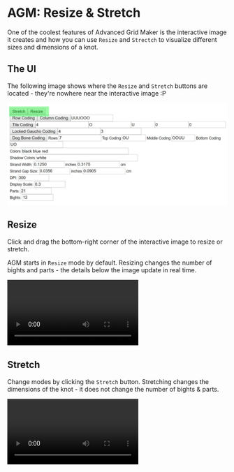 # AGM: Resize & Stretch

One of the coolest features of Advanced Grid Maker is the interactive image it creates and how you can use `Resize` and `Strectch` to visualize different sizes and dimensions of a knot. 


## The UI

The following image shows where the `Resize` and `Stretch` buttons are located - they're nowhere near the interactive image :P

![AGM UI highlight Resize and Stretch buttons](../assets/images/agm/agm_resize-stretch.jpg)


## Resize

Click and drag the bottom-right corner of the interactive image to resize or stretch. 

AGM starts in `Resize` mode by default. Resizing changes the number of bights and parts - the details below the image update in real time. 

![AGM Resize knot feature](../assets/images/agm/agm_resize.mp4)


## Stretch

Change modes by clicking the `Stretch` button. Stretching changes the dimensions of the knot - it does not change the number of bights & parts. 


![AGM Stretch knot feature](../assets/images/agm/agm_stretch.mp4)

